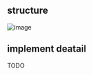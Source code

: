 ## structure

![image](https://user-images.githubusercontent.com/4377940/159124379-783617b5-40bb-4cde-a92d-6ae66232fe77.png)


## implement deatail
TODO
